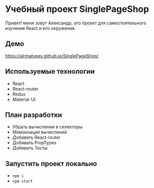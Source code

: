 # Учебный проект SinglePageShop

Привет! меня зовут Александр, это проект для самостоятельного изучения React и его окружения.

## Демо

https://alrmatveev.github.io/SinglePageShop/

## Используемые технологии

- React
- React-router
- Redux
- Material-UI

## План разработки

- Убрать вычисления в селекторы
- Мемоизация вычеслений
- Добавить React-router
- Добивать PropTypes
- Добивить Тесты

## Запустить проект локально

- `npm i`
- `npm start`
